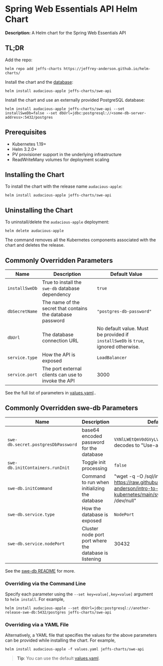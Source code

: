 <!--- app-name: swe-api -->

# Spring Web Essentials API Helm Chart

__Description:__ A Helm chart for the Spring Web Essentials API

                           
## TL;DR

Add the repo:
```console
helm repo add jeffs-charts https://jeffrey-anderson.github.io/helm-charts/
```

Install the chart and the [database](https://github.com/jeffrey-anderson/swe-db-helm-chart):
```console
helm install audacious-apple jeffs-charts/swe-api
```

Install the chart and use an externally provided PostgreSQL database:
```console
helm install audacious-apple jeffs-charts/swe-api --set installSweDb=false --set dbUrl=jdbc:postgresql://<some-db-server-address>:5432/postgres
```

## Prerequisites

- Kubernetes 1.19+
- Helm 3.2.0+
- PV provisioner support in the underlying infrastructure
- ReadWriteMany volumes for deployment scaling

## Installing the Chart

To install the chart with the release name `audacious-apple`:

```console
helm install audacious-apple jeffs-charts/swe-api
```


## Uninstalling the Chart

To uninstall/delete the `audacious-apple` deployment:

```console
helm delete audacious-apple
```

The command removes all the Kubernetes components associated with the chart and deletes the release.


## Commonly Overridden Parameters

| Name                      | Description                                     | Default Value |
| ------------------------- | ----------------------------------------------- | ----- |
| `installSweDb` | True to install the `swe-db` database dependency | `true` |
| `dbSecretName` | The name of the secret that contains the database password | `"postgres-db-password"` |
| `dbUrl` | The database connection URL | No default value. Must be provided if `installSweDb` is `true`, ignored otherwise. |
| `service.type` | How the API is exposed | `LoadBalancer` |
| `service.port` | The port external clients can use to invoke the API | 3000 |

See the full list of parameters in [values.yaml](values.yaml)..

## Commonly Overridden swe-db Parameters

| Name                      | Description                                     | Default Value |
| ------------------------- | ----------------------------------------------- | ----- |
| `swe-db.secret.postgresDbPassword` | base64 encoded password for the database | `VXNlLWEtQmV0dGVyLVBhc3N3MHJk` which decodes to "Use-a-Better-Passw0rd"
| `swe-db.initContainers.runInit` | Toggle init processing | `false` |
| `swe-db.initCommand` | Command to run when initializing the database | "wget -q -O /sql/init-swe-db.sh https://raw.githubusercontent.com/jeffrey-anderson/intro-to-kubernetes/main/swe/init-swe-db.sh 2> /dev/null" |
| `swe-db.service.type` | How the database is exposed | `NodePort` |
| `swe-db.service.nodePort` | Cluster node port port where the database is listening | 30432 |

See the [swe-db README](https://github.com/jeffrey-anderson/swe-db-helm-chart/blob/master/README.md) for more. 

### Overriding via the Command Line

Specify each parameter using the `--set key=value[,key=value]` argument to `helm install`. For example,

```console
helm install audacious-apple --set dbUrl=jdbc:postgresql://another-release-swe-db:5432/postgres jeffs-charts/swe-api
```

### Overriding via a YAML File

Alternatively, a YAML file that specifies the values for the above parameters can be provided while installing the chart. For example,

```console
helm install audacious-apple -f values.yaml jeffs-charts/swe-api
```

> **Tip**: You can use the default [values.yaml](values.yaml).

